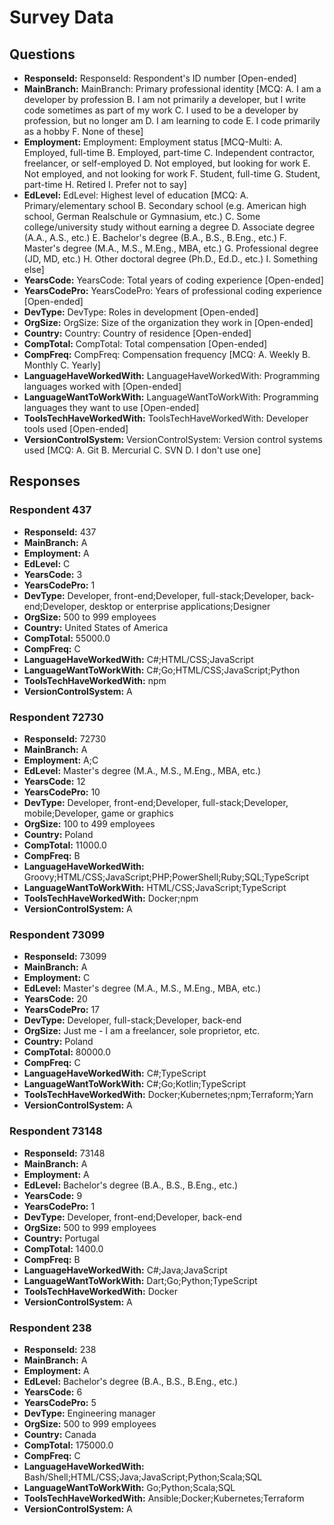 # Survey Data

## Questions

- **ResponseId:** ResponseId: Respondent's ID number [Open-ended]
- **MainBranch:** MainBranch: Primary professional identity [MCQ: A. I am a developer by profession B. I am not primarily a developer, but I write code sometimes as part of my work C. I used to be a developer by profession, but no longer am D. I am learning to code E. I code primarily as a hobby F. None of these]
- **Employment:** Employment: Employment status [MCQ-Multi: A. Employed, full-time B. Employed, part-time C. Independent contractor, freelancer, or self-employed D. Not employed, but looking for work E. Not employed, and not looking for work F. Student, full-time G. Student, part-time H. Retired I. Prefer not to say]
- **EdLevel:** EdLevel: Highest level of education [MCQ: A. Primary/elementary school B. Secondary school (e.g. American high school, German Realschule or Gymnasium, etc.) C. Some college/university study without earning a degree D. Associate degree (A.A., A.S., etc.) E. Bachelor's degree (B.A., B.S., B.Eng., etc.) F. Master's degree (M.A., M.S., M.Eng., MBA, etc.) G. Professional degree (JD, MD, etc.) H. Other doctoral degree (Ph.D., Ed.D., etc.) I. Something else]
- **YearsCode:** YearsCode: Total years of coding experience [Open-ended]
- **YearsCodePro:** YearsCodePro: Years of professional coding experience [Open-ended]
- **DevType:** DevType: Roles in development [Open-ended]
- **OrgSize:** OrgSize: Size of the organization they work in [Open-ended]
- **Country:** Country: Country of residence [Open-ended]
- **CompTotal:** CompTotal: Total compensation [Open-ended]
- **CompFreq:** CompFreq: Compensation frequency [MCQ: A. Weekly B. Monthly C. Yearly]
- **LanguageHaveWorkedWith:** LanguageHaveWorkedWith: Programming languages worked with [Open-ended]
- **LanguageWantToWorkWith:** LanguageWantToWorkWith: Programming languages they want to use [Open-ended]
- **ToolsTechHaveWorkedWith:** ToolsTechHaveWorkedWith: Developer tools used [Open-ended]
- **VersionControlSystem:** VersionControlSystem: Version control systems used [MCQ: A. Git B. Mercurial C. SVN D. I don't use one]

## Responses

### Respondent 437

- **ResponseId:** 437
- **MainBranch:** A
- **Employment:** A
- **EdLevel:** C
- **YearsCode:** 3
- **YearsCodePro:** 1
- **DevType:** Developer, front-end;Developer, full-stack;Developer, back-end;Developer, desktop or enterprise applications;Designer
- **OrgSize:** 500 to 999 employees
- **Country:** United States of America
- **CompTotal:** 55000.0
- **CompFreq:** C
- **LanguageHaveWorkedWith:** C#;HTML/CSS;JavaScript
- **LanguageWantToWorkWith:** C#;Go;HTML/CSS;JavaScript;Python
- **ToolsTechHaveWorkedWith:** npm
- **VersionControlSystem:** A

### Respondent 72730

- **ResponseId:** 72730
- **MainBranch:** A
- **Employment:** A;C
- **EdLevel:** Master's degree (M.A., M.S., M.Eng., MBA, etc.)
- **YearsCode:** 12
- **YearsCodePro:** 10
- **DevType:** Developer, front-end;Developer, full-stack;Developer, mobile;Developer, game or graphics
- **OrgSize:** 100 to 499 employees
- **Country:** Poland
- **CompTotal:** 11000.0
- **CompFreq:** B
- **LanguageHaveWorkedWith:** Groovy;HTML/CSS;JavaScript;PHP;PowerShell;Ruby;SQL;TypeScript
- **LanguageWantToWorkWith:** HTML/CSS;JavaScript;TypeScript
- **ToolsTechHaveWorkedWith:** Docker;npm
- **VersionControlSystem:** A

### Respondent 73099

- **ResponseId:** 73099
- **MainBranch:** A
- **Employment:** C
- **EdLevel:** Master's degree (M.A., M.S., M.Eng., MBA, etc.)
- **YearsCode:** 20
- **YearsCodePro:** 17
- **DevType:** Developer, full-stack;Developer, back-end
- **OrgSize:** Just me - I am a freelancer, sole proprietor, etc.
- **Country:** Poland
- **CompTotal:** 80000.0
- **CompFreq:** C
- **LanguageHaveWorkedWith:** C#;TypeScript
- **LanguageWantToWorkWith:** C#;Go;Kotlin;TypeScript
- **ToolsTechHaveWorkedWith:** Docker;Kubernetes;npm;Terraform;Yarn
- **VersionControlSystem:** A

### Respondent 73148

- **ResponseId:** 73148
- **MainBranch:** A
- **Employment:** A
- **EdLevel:** Bachelor's degree (B.A., B.S., B.Eng., etc.)
- **YearsCode:** 9
- **YearsCodePro:** 1
- **DevType:** Developer, front-end;Developer, back-end
- **OrgSize:** 500 to 999 employees
- **Country:** Portugal
- **CompTotal:** 1400.0
- **CompFreq:** B
- **LanguageHaveWorkedWith:** C#;Java;JavaScript
- **LanguageWantToWorkWith:** Dart;Go;Python;TypeScript
- **ToolsTechHaveWorkedWith:** Docker
- **VersionControlSystem:** A

### Respondent 238

- **ResponseId:** 238
- **MainBranch:** A
- **Employment:** A
- **EdLevel:** Bachelor's degree (B.A., B.S., B.Eng., etc.)
- **YearsCode:** 6
- **YearsCodePro:** 5
- **DevType:** Engineering manager
- **OrgSize:** 500 to 999 employees
- **Country:** Canada
- **CompTotal:** 175000.0
- **CompFreq:** C
- **LanguageHaveWorkedWith:** Bash/Shell;HTML/CSS;Java;JavaScript;Python;Scala;SQL
- **LanguageWantToWorkWith:** Go;Python;Scala;SQL
- **ToolsTechHaveWorkedWith:** Ansible;Docker;Kubernetes;Terraform
- **VersionControlSystem:** A

